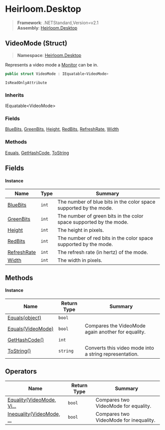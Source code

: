 # Heirloom.Desktop

> **Framework**: .NETStandard,Version=v2.1  
> **Assembly**: [Heirloom.Desktop][0]

## VideoMode (Struct)

> **Namespace**: [Heirloom.Desktop][0]

Represents a video mode a [Monitor][1] can be in.

```cs
public struct VideoMode : IEquatable<VideoMode>
```

`IsReadOnlyAttribute`

### Inherits

IEquatable\<VideoMode>

### Fields

[BlueBits][2], [GreenBits][3], [Height][4], [RedBits][5], [RefreshRate][6], [Width][7]

### Methods

[Equals][8], [GetHashCode][9], [ToString][10]

## Fields

#### Instance

| Name             | Type  | Summary                                                            |
|------------------|-------|--------------------------------------------------------------------|
| [BlueBits][2]    | `int` | The number of blue bits in the color space supported by the mode.  |
| [GreenBits][3]   | `int` | The number of green bits in the color space supported by the mode. |
| [Height][4]      | `int` | The height in pixels.                                              |
| [RedBits][5]     | `int` | The number of red bits in the color space supported by the mode.   |
| [RefreshRate][6] | `int` | The refresh rate (in hertz) of the mode.                           |
| [Width][7]       | `int` | The width in pixels.                                               |

## Methods

#### Instance

| Name                   | Return Type | Summary                                                |
|------------------------|-------------|--------------------------------------------------------|
| [Equals(object)][8]    | `bool`      |                                                        |
| [Equals(VideoMode)][8] | `bool`      | Compares the VideoMode again another for equality.     |
| [GetHashCode()][9]     | `int`       |                                                        |
| [ToString()][10]       | `string`    | Converts this video mode into a string representation. |

## Operators

| Name                            | Return Type | Summary                                |
|---------------------------------|-------------|----------------------------------------|
| [Equality(VideoMode, Vi...][11] | `bool`      | Compares two VideoMode for equality.   |
| [Inequality(VideoMode, ...][12] | `bool`      | Compares two VideoMode for inequality. |

[0]: ../../Heirloom.Desktop.md
[1]: Monitor.md
[2]: VideoMode/BlueBits.md
[3]: VideoMode/GreenBits.md
[4]: VideoMode/Height.md
[5]: VideoMode/RedBits.md
[6]: VideoMode/RefreshRate.md
[7]: VideoMode/Width.md
[8]: VideoMode/Equals.md
[9]: VideoMode/GetHashCode.md
[10]: VideoMode/ToString.md
[11]: VideoMode/op_Equality.md
[12]: VideoMode/op_Inequality.md
